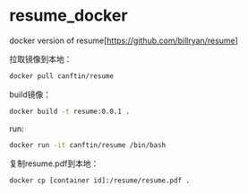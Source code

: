 # resume_docker
docker version of resume[https://github.com/billryan/resume]

拉取镜像到本地：
```sh
docker pull canftin/resume
```

build镜像：
```sh
docker build -t resume:0.0.1 .
```

run:
```sh
docker run -it canftin/resume /bin/bash
```


复制resume.pdf到本地：
```sh
docker cp [container id]:/resume/resume.pdf .
```